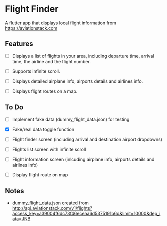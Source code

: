 # Flight Finder
A flutter app that displays local flight information from https://aviationstack.com
## Features

- [ ] Displays a list of flights in your area, including departure time, arrival time, the airline and the flight number.

- [ ] Supports infinite scroll.

- [ ] Displays detailed airplane info, airports details and airlines info.

- [ ] Displays flight routes on a map.
## To Do

- [ ] Implement fake data (dummy_flight_data.json) for testing

- [X] Fake/real data toggle function

- [ ] Flight finder screen (including arrival and destination airport dropdowns)

- [ ] Flights list screen with infinite scroll

- [ ] Flight information screen (inlcuding airplane info, airports details and airlines info)

- [ ] Display flight route on map
## Notes
- dummy_flight_data.json created from http://api.aviationstack.com/v1/flights?access_key=a39004f6dc73f46eceaa6d5375191b6d&limit=10000&dep_iata=JNB